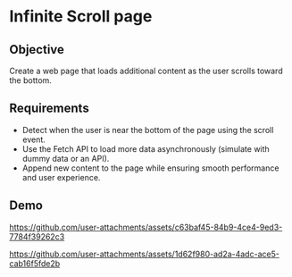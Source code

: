 # Infinite Scroll page

## Objective
Create a web page that loads additional content as the user scrolls toward the bottom.

## Requirements
- Detect when the user is near the bottom of the page using the scroll event.
- Use the Fetch API to load more data asynchronously (simulate with dummy data or an API).
- Append new content to the page while ensuring smooth performance and user experience.

## Demo

https://github.com/user-attachments/assets/c63baf45-84b9-4ce4-9ed3-7784f39262c3


https://github.com/user-attachments/assets/1d62f980-ad2a-4adc-ace5-cab16f5fde2b